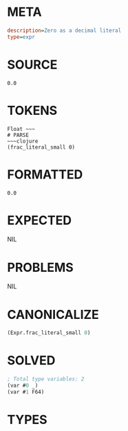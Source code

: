 # META
~~~ini
description=Zero as a decimal literal
type=expr
~~~
# SOURCE
~~~roc
0.0
~~~
# TOKENS
~~~text
Float ~~~
# PARSE
~~~clojure
(frac_literal_small 0)
~~~
# FORMATTED
~~~roc
0.0
~~~
# EXPECTED
NIL
# PROBLEMS
NIL
# CANONICALIZE
~~~clojure
(Expr.frac_literal_small 0)
~~~
# SOLVED
~~~clojure
; Total type variables: 2
(var #0 _)
(var #1 F64)
~~~
# TYPES
~~~roc
~~~
